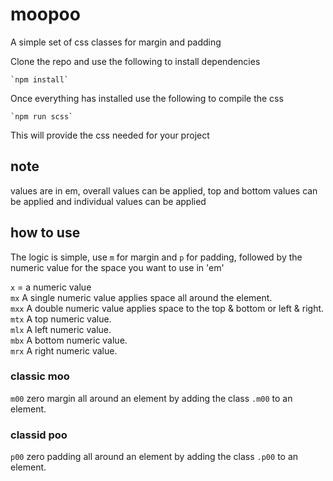 # moopoo
A simple set of css classes for margin and padding

Clone the repo and use the following to install dependencies  

    `npm install`

Once everything has installed use the following to compile the css  

    `npm run scss`

This will provide the css needed for your project

## note
values are in em, overall values can be applied, top and bottom values can be applied and individual values can be applied

## how to use
The logic is simple, use `m` for margin and `p` for padding, followed by the numeric value for the space you want to use in 'em'

`x` = a numeric value  
`mx` A single numeric value applies space all around the element.  
`mxx` A double numeric value applies space to the top & bottom or left & right.  
`mtx` A top numeric value.  
`mlx` A left numeric value.  
`mbx` A bottom numeric value.  
`mrx` A right numeric value.  

### classic moo
`m00` zero margin all around an element by adding the class `.m00` to an element.

### classid poo
`p00` zero padding all around an element by adding the class `.p00` to an element.
